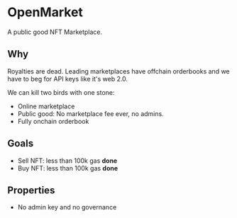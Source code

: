 # OpenMarket

A public good NFT Marketplace.

## Why

Royalties are dead. Leading marketplaces have offchain orderbooks and we have to
beg for API keys like it's web 2.0.

We can kill two birds with one stone:

- Online marketplace
- Public good: No marketplace fee ever, no admins.
- Fully onchain orderbook

## Goals

- Sell NFT: less than 100k gas **done**
- Buy NFT: less than 100k gas **done**

## Properties

- No admin key and no governance

